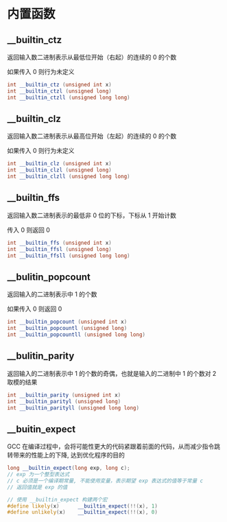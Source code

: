 # 内置函数

## __builtin_ctz

返回输入数二进制表示从最低位开始（右起）的连续的 0 的个数

如果传入 0 则行为未定义

```cpp
int __builtin_ctz (unsigned int x)
int __builtin_ctzl (unsigned long)
int __builtin_ctzll (unsigned long long)
```

## __builtin_clz

返回输入数二进制表示从最高位开始（左起）的连续的 0 的个数

如果传入 0 则行为未定义

```cpp
int __builtin_clz (unsigned int x)
int __builtin_clzl (unsigned long)
int __builtin_clzll (unsigned long long)
```

## __builtin_ffs

返回输入数二进制表示的最低非 0 位的下标，下标从 1 开始计数

传入 0 则返回 0

```cpp
int __builtin_ffs (unsigned int x)
int __builtin_ffsl (unsigned long)
int __builtin_ffsll (unsigned long long)
```

## __bulitin_popcount

返回输入的二进制表示中 1 的个数

如果传入 0 则返回 0

```cpp
int __builtin_popcount (unsigned int x)
int __builtin_popcountl (unsigned long)
int __builtin_popcountll (unsigned long long)
```

## __bulitin_parity

返回输入的二进制表示中 1 的个数的奇偶，也就是输入的二进制中 1 的个数对 2 取模的结果

```cpp
int __builtin_parity (unsigned int x)
int __builtin_parityl (unsigned long)
int __builtin_parityll (unsigned long long)
```

## __buitin_expect

GCC 在编译过程中，会将可能性更大的代码紧跟着前面的代码，从而减少指令跳转带来的性能上的下降, 达到优化程序的目的

```cpp
long __builtin_expect(long exp, long c);
// exp 为一个整型表达式
// c 必须是一个编译期常量, 不能使用变量，表示期望 exp 表达式的值等于常量 c
// 返回值就是 exp 的值

// 使用 __builtin_expect 构建两个宏
#define likely(x)      __builtin_expect(!!(x), 1)
#define unlikely(x)    __builtin_expect(!!(x), 0)
```